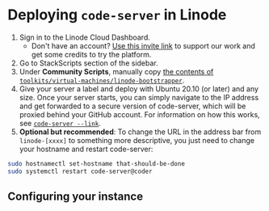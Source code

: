 # Deploying `code-server` in Linode

1. Sign in to the Linode Cloud Dashboard.
   * Don't have an account? [Use this invite link](https://rtapp.tk/linode-thepinsteam) to support our work and get some credits to try the platform.
2. Go to StackScripts section of the sidebar.
3. Under **Community Scripts**, manually copy [the contents of `toolkits/virtual-machines/linode-bootstrapper`][linode-bootstrapper].
4. Give your server a label and deploy with Ubuntu 20.10 (or later) and any size.
Once your server starts, you can simply navigate to the IP address
and get forwarded to a secure version of code-server, which will
be proxied behind your GitHub account. For information on
how this works, see [`code-server --link`](https://github.com/cdr/code-server#cloud-program-%EF%B8%8F).
5. **Optional but recommended**: To change the URL in the address bar
from `linode-[xxxx]` to something more descriptive, you just
need to change your hostname and restart code-server:

```sh
sudo hostnamectl set-hostname that-should-be-done
sudo systemctl restart code-server@coder
```

[linode-bootstrapper]: ../../toolkits/virtual-machines/linode-bootstrapper

## Configuring your instance
